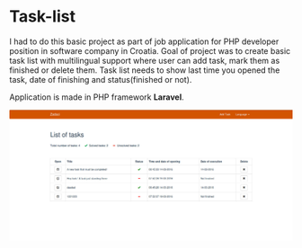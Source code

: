 # Task-list
I had to do this basic project as part of job application for PHP developer position in software company in Croatia. Goal of project was to create basic task list with multilingual support where user can add task, mark them as finished or delete them. Task list needs to show last time you opened the task, date of finishing and status(finished or not).

Application is made in PHP framework <b>Laravel</b>.





![screenshot](https://raw.githubusercontent.com/cyfrus/Task-list/master/zadaci.jpg)
